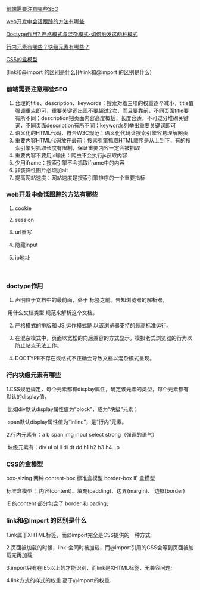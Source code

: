 [前端需要注意哪些SEO](#前端需要注意哪些seo)

[web开发中会话跟踪的方法有哪些](#web开发中会话跟踪的方法有哪些)

[Doctype作用? 严格模式与混杂模式-如何触发这两种模式](#doctype作用)

[行内元素有哪些？块级元素有哪些？](#行内块级元素有哪些)

[CSS的盒模型](#CSS的盒模型)

[link和@import 的区别是什么](#link和@import 的区别是什么)





### 前端需要注意哪些SEO

1. 合理的title、description、keywords：搜索对着三项的权重逐个减小，title值强调重点即可，重要关键词出现不要超过2次，而且要靠前，不同页面title要有所不同；description把页面内容高度概括，长度合适，不可过分堆砌关键词，不同页面description有所不同；keywords列举出重要关键词即可
2. 语义化的HTML代码，符合W3C规范：语义化代码让搜索引擎容易理解网页
3. 重要内容HTML代码放在最前：搜索引擎抓取HTML顺序是从上到下，有的搜索引擎对抓取长度有限制，保证重要内容一定会被抓取
4. 重要内容不要用js输出：爬虫不会执行js获取内容
5. 少用iframe：搜索引擎不会抓取iframe中的内容
6. 非装饰性图片必须加alt
7. 提高网站速度：网站速度是搜索引擎排序的一个重要指标



### web开发中会话跟踪的方法有哪些

1. cookie

2. session

3. url重写

4. 隐藏input

5. ip地址

   ​

### doctype作用

1. <!DOCTYPE> 声明位于文档中的最前面，处于 <html> 标签之前。告知浏览器的解析器，

​        用什么文档类型 规范来解析这个文档。 

2. 严格模式的排版和 JS 运作模式是  以该浏览器支持的最高标准运行。


3. 在混杂模式中，页面以宽松的向后兼容的方式显示。模拟老式浏览器的行为以防止站点无法工作。
4. DOCTYPE不存在或格式不正确会导致文档以混杂模式呈现。



### 行内块级元素有哪些

1.CSS规范规定，每个元素都有display属性，确定该元素的类型，每个元素都有默认的display值，

​    比如div默认display属性值为“block”，成为“块级”元素；

​    span默认display属性值为“inline”，是“行内”元素。  

2.行内元素有：a b span img input select strong（强调的语气） 

​     块级元素有：div ul ol li dl dt dd h1 h2 h3 h4…p  



### CSS的盒模型

box-sizing   两种 content-box 标准盒模型   border-box  IE 盒模型

标准盒模型： 内容(content)、填充(padding)、边界(margin)、 边框(border)

IE 的content   部分包含了 border 和 pading;



### link和@import 的区别是什么

1.ink属于XHTML标签，而@import完全是CSS提供的一种方式;

2.页面被加载的时候，link-会同时被加载，而@import引用的CSS会等到页面被加载完再加载;

3.import只有在IE5以上的才能识别，而link是XHTML标签，无兼容问题;

4.link方式的样式的权重 高于@import的权重.

